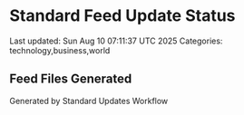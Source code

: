 # Standard Feed Update Status
Last updated: Sun Aug 10 07:11:37 UTC 2025
Categories: technology,business,world

## Feed Files Generated

Generated by Standard Updates Workflow
